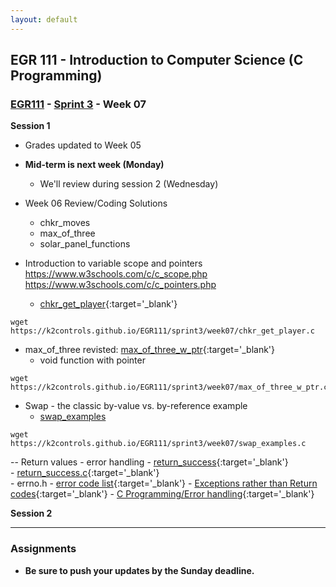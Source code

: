```yaml
---
layout: default
---
```


## EGR 111 - Introduction to Computer Science (C Programming)

### [EGR111](../../) - [Sprint 3](../) - Week 07 

**Session 1**

- Grades updated to Week 05
- **Mid-term is next week (Monday)**
  - We'll review during session 2 (Wednesday)
- Week 06 Review/Coding Solutions
  - chkr_moves
  - max_of_three
  - solar_panel_functions

- Introduction to variable scope and pointers
https://www.w3schools.com/c/c_scope.php
https://www.w3schools.com/c/c_pointers.php

  - [chkr_get_player](chkr_get_player.md){:target='_blank'}

```
wget https://k2controls.github.io/EGR111/sprint3/week07/chkr_get_player.c
```


  - max_of_three revisted: [max_of_three_w_ptr](max_of_three_w_ptr.md){:target='_blank'}
    - void function with pointer

```
wget https://k2controls.github.io/EGR111/sprint3/week07/max_of_three_w_ptr.c
```

  - Swap - the classic by-value vs. by-reference example
    - [swap_examples](swap_examples.md)

```
wget https://k2controls.github.io/EGR111/sprint3/week07/swap_examples.c
```

 -- Return values - error handling
    - [return_success](return_success.md){:target='_blank'}  
      - [return_success.c](return_success.c){:target='_blank'}  
    - errno.h - [error code list](https://www.gnu.org/software/libc/manual/html_node/Error-Codes.html){:target='_blank'}
    - [Exceptions rather than Return codes](https://stackoverflow.com/questions/99683/which-and-why-do-you-prefer-exceptions-or-return-codes){:target='_blank'}
    - [C Programming/Error handling](https://en.wikibooks.org/wiki/C_Programming/Error_handling){:target='_blank'}

**Session 2**

<!--

Midterm review
- Mid-term on Monday
  - 30 Multiple Choice
    - [concepts and terms](midterm_review.md)
  - In class programming
    - Push to week08 by end of class
    

- more functions
  - [char_test.c](char_test.c){:target='_blank'} using ctype.h
    - [https://www.tutorialspoint.com/c_standard_library/ctype_h.htm](https://www.tutorialspoint.com/c_standard_library/ctype_h.htm){:target='_blank'}
    - copy to Repl and run

- **Assigned:** char_test_v2.c
  - Review the following links
    - [https://www.geeksforgeeks.org/c-ascii-value/](https://www.geeksforgeeks.org/c-ascii-value/){:target='_blank'}
    - [https://www.asciitable.com/](https://www.asciitable.com/){:target='_blank'}
  - copy char_test.c to char_test_v2.c
  - add stdbool.h
  - remove ctype.h
  - create your own is_upper(), is_lower(), and is_digit() functions. The functions must return a Boolean value.

- char_test solution - class review and discuss
    
- Introduction arrays
    - [Arrays in C](https://www.log2base2.com/C/array/arrays-in-c.html){:target='_blank'}
    - [Arrays and Strings](https://en.wikibooks.org/wiki/C_Programming/Arrays_and_strings){:target='_blank'}

- Tic Tac Toe 
  - review [ttt_w01.c](ttt_w01.c){:target='_blank'}
  - ttt_w_array.c(ttt_w_array.c)


      - **OR** submit code to Moodle link (only if push issues)  -->

---

### Assignments
<!-- - char_test_v2.c
- ttt_array.c  -->

-  **Be sure to push your updates by the Sunday deadline.**
